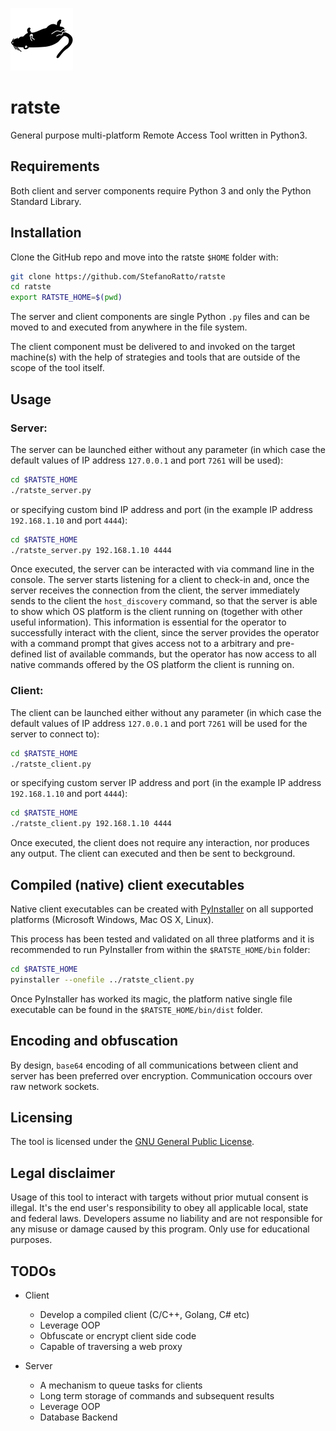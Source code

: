 ![ratste_logo](./images/ratste.png)

# ratste

General purpose multi-platform Remote Access Tool written in Python3.

## Requirements

Both client and server components require Python 3 and only the Python Standard Library.

## Installation

Clone the GitHub repo and move into the ratste `$HOME` folder with:

```Bash
git clone https://github.com/StefanoRatto/ratste
cd ratste
export RATSTE_HOME=$(pwd)
```

The server and client components are single Python `.py` files and can be moved to and executed from anywhere in the file system.

The client component must be delivered to and invoked on the target machine(s) with the help of strategies and tools that are outside of the scope of the tool itself.

## Usage

### Server:

The server can be launched either without any parameter (in which case the default values of IP address `127.0.0.1` and port `7261` will be used): 

```Bash
cd $RATSTE_HOME
./ratste_server.py
```

or specifying custom bind IP address and port (in the example IP address `192.168.1.10` and port `4444`):

```Bash
cd $RATSTE_HOME
./ratste_server.py 192.168.1.10 4444
```

Once executed, the server can be interacted with via command line in the console. The server starts listening for a client to check-in and, once the server receives the connection from the client, the server immediately sends to the client the `host_discovery` command, so that the server is able to show which OS platform is the client running on (together with other useful information). This information is essential for the operator to successfully interact with the client, since the server provides the operator with a command prompt that gives access not to a arbitrary and pre-defined list of available commands, but the operator has now access to all native commands offered by the OS platform the client is running on.

### Client:

The client can be launched either without any parameter (in which case the default values of IP address `127.0.0.1` and port `7261` will be used for the server to connect to): 

```Bash
cd $RATSTE_HOME
./ratste_client.py
```

or specifying custom server IP address and port (in the example IP address `192.168.1.10` and port `4444`):

```Bash
cd $RATSTE_HOME
./ratste_client.py 192.168.1.10 4444
```

Once executed, the client does not require any interaction, nor produces any output. The client can executed and then be sent to beckground.

## Compiled (native) client executables

Native client executables can be created with [PyInstaller](http://www.pyinstaller.org/) on all supported platforms (Microsoft Windows, Mac OS X, Linux). 

This process has been tested and validated on all three platforms and it is recommended to run PyInstaller from within the `$RATSTE_HOME/bin` folder:

```Bash
cd $RATSTE_HOME
pyinstaller --onefile ../ratste_client.py
```

Once PyInstaller has worked its magic, the platform native single file executable can be found in the `$RATSTE_HOME/bin/dist` folder.

## Encoding and obfuscation

By design, `base64` encoding of all communications between client and server has been preferred over encryption. Communication occours over raw network sockets.

## Licensing

The tool is licensed under the [GNU General Public License](https://www.gnu.org/licenses/gpl-3.0.en.html).

## Legal disclaimer

Usage of this tool to interact with targets without prior mutual consent is illegal. It's the end user's responsibility to obey all applicable local, state and federal laws. Developers assume no liability and are not responsible for any misuse or damage caused by this program. Only use for educational purposes.

## TODOs

* Client
  - Develop a compiled client (C/C++, Golang, C# etc)
  - Leverage OOP
  - Obfuscate or encrypt client side code
  - Capable of traversing a web proxy

* Server
  - A mechanism to queue tasks for clients
  - Long term storage of commands and subsequent results
  - Leverage OOP
  - Database Backend